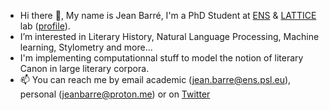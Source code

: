 - Hi there 👋, My name is Jean Barré, I'm a PhD Student at [ENS](https://www.ens.psl.eu/) & [LATTICE](https://www.lattice.cnrs.fr/) lab ([profile](https://odhn.ens.psl.eu/en/people/jean-barre)).
- I’m interested in Literary History, Natural Language Processing, Machine learning, Stylometry and more...
- I'm implementing computationnal stuff to model the notion of literary Canon in large literary corpora.
- 📫 You can reach me by email academic (jean.barre@ens.psl.eu), personal (jeanbarre@proton.me) or on [Twitter](https://twitter.com/crazyjeannot)
